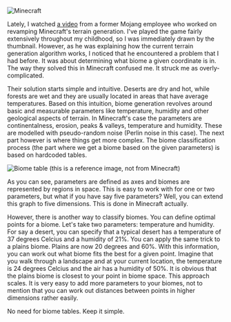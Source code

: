 ![Minecraft](/static/minecraft.jpg)

Lately, I watched [a video](https://www.youtube.com/watch?v=CSa5O6knuwI) from a former Mojang employee who worked on revamping Minecraft's terrain generation.
I've played the game fairly extensively throughout my childhood, so I was immediately drawn by the thumbnail.
However, as he was explaining how the current terrain generation algorithm works, I noticed that he encountered a problem that I had before.
It was about determining what biome a given coordinate is in. The way they solved this in Minecraft confused me. It struck me as overly-complicated.

Their solution starts simple and intuitive. Deserts are dry and hot, while forests are wet and they are usually located in areas that have average temperatures.
Based on this intuition, biome generation revolves around basic and measurable parameters like temperature, humidity and other geological aspects of terrain.
In Minecraft's case the parameters are continentalness, erosion, peaks & valleys, temperature and humidity.
These are modelled with pseudo-random noise (Perlin noise in this case). The next part however is where things get more complex. The biome classification process (the part where we get a biome based on the given parameters) is based on hardcoded tables.

![Biome table](/static/biome_table.jpg)
(this is a reference image, not from Minecraft)

As you can see, parameters are defined as axes and biomes are represented by regions in space.
This is easy to work with for one or two parameters, but what if you have say five parameters?
Well, you can extend this graph to five dimensions.
This is done in Minecraft actually.

However, there is another way to classify biomes.
You can define optimal points for a biome.
Let's take two parameters: temperature and humidity.
For say a desert, you can specify that a typical desert has a temperature of 37 degrees Celcius and a humidity of 21%.
You can apply the same trick to a plains biome.
Plains are now 20 degrees and 60%.
With this information, you can work out what biome fits the best for a given point.
Imagine that you walk through a landscape and at your current location, the temperature is 24 degrees Celcius and the air has a humidity of 50%.
It is obvious that the plains biome is closest to your point in biome space.
This approach scales.
It is very easy to add more parameters to your biomes, not to mention that you can work out distances between points in higher dimensions rather easily.

No need for biome tables. Keep it simple.
